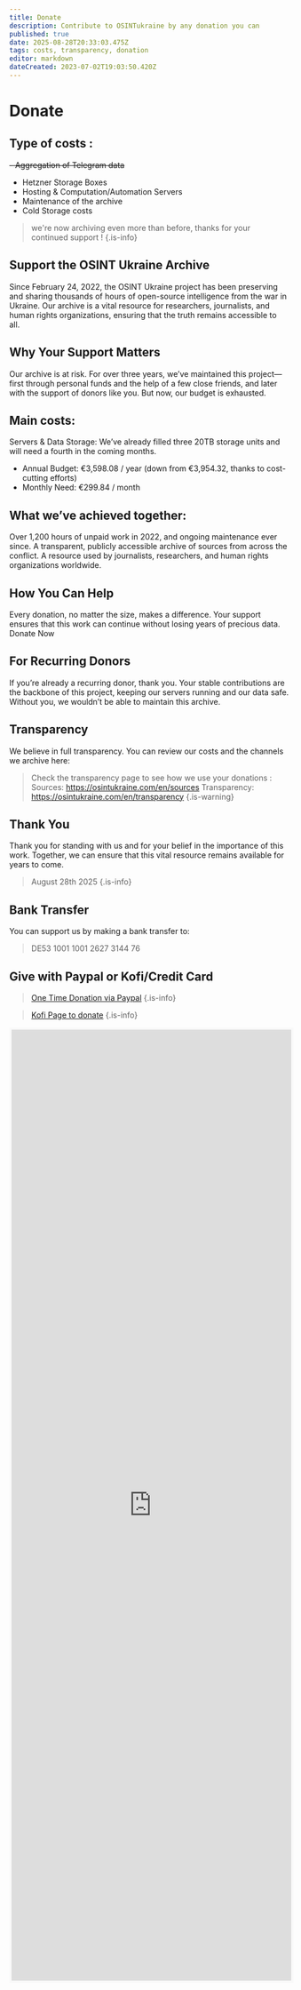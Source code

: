 ```yaml
---
title: Donate
description: Contribute to OSINTukraine by any donation you can
published: true
date: 2025-08-28T20:33:03.475Z
tags: costs, transparency, donation
editor: markdown
dateCreated: 2023-07-02T19:03:50.420Z
---
```


# Donate

## Type of costs : 

~~- Aggregation of Telegram data~~
- Hetzner Storage Boxes
- Hosting & Computation/Automation Servers
- Maintenance of the archive
- Cold Storage costs

> we're now archiving even more than before, thanks for your continued support !
{.is-info}

## Support the OSINT Ukraine Archive
Since February 24, 2022, the OSINT Ukraine project has been preserving and sharing thousands of hours of open-source intelligence from the war in Ukraine. Our archive is a vital resource for researchers, journalists, and human rights organizations, ensuring that the truth remains accessible to all.

## Why Your Support Matters
Our archive is at risk. For over three years, we’ve maintained this project—first through personal funds and the help of a few close friends, and later with the support of donors like you. But now, our budget is exhausted.

## Main costs:

Servers & Data Storage: We’ve already filled three 20TB storage units and will need a fourth in the coming months.

- Annual Budget: €3,598.08 / year (down from €3,954.32, thanks to cost-cutting efforts)
- Monthly Need: €299.84 / month

## What we’ve achieved together:

Over 1,200 hours of unpaid work in 2022, and ongoing maintenance ever since.
A transparent, publicly accessible archive of sources from across the conflict.
A resource used by journalists, researchers, and human rights organizations worldwide.

## How You Can Help
Every donation, no matter the size, makes a difference. Your support ensures that this work can continue without losing years of precious data.
Donate Now


## For Recurring Donors
If you’re already a recurring donor, thank you. Your stable contributions are the backbone of this project, keeping our servers running and our data safe. Without you, we wouldn’t be able to maintain this archive.

## Transparency
We believe in full transparency. You can review our costs and the channels we archive here:

> Check the transparency page to see how we use your donations : 
Sources: https://osintukraine.com/en/sources
Transparency: https://osintukraine.com/en/transparency
{.is-warning}

## Thank You
Thank you for standing with us and for your belief in the importance of this work. Together, we can ensure that this vital resource remains available for years to come.


> August 28th 2025
{.is-info}

## Bank Transfer
You can support us by making a bank transfer to: 
> DE53 1001 1001 2627 3144 76


## Give with Paypal or Kofi/Credit Card

> [One Time Donation via Paypal](https://www.paypal.com/paypalme/osintukraine) 
{.is-info}

> [Kofi Page to donate](https://ko-fi.com/cyberbenb)
{.is-info}

<iframe id='kofiframe' src='https://ko-fi.com/cyberbenb/?hidefeed=false&widget=true&embed=true&preview=true' style='border:none;width:100%;padding:4px;background:#f9f9f9;' height='1712' title='cyberbenb'></iframe>
